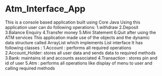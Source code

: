 # Atm_Interface_App
This is a console based application built using Core Java
Using this application user can do following operations:
1.withdraw
2.Deposit
3.Balance Enquiry
4.Transfer money
5.Mini Statement
6.Quit after using the ATM services
This application made use of the objects and the dynamic data structure called ArrayList which implements List interface 
It has following classes :
1.Account : performs all required operations
2.Account_Holder: stores all user data and sends data to required methods
3.Bank: maintains id and accounts associated 
4.Transaction : stores pin and id of user
5.Atm : performs all operations like display of menu to user and calling required methods 
